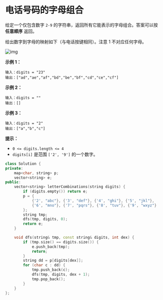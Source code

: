 # 电话号码的字母组合



给定一个仅包含数字 `2-9` 的字符串，返回所有它能表示的字母组合。答案可以按 **任意顺序** 返回。

给出数字到字母的映射如下（与电话按键相同）。注意 1 不对应任何字母。

![img](https://assets.leetcode-cn.com/aliyun-lc-upload/uploads/2021/11/09/200px-telephone-keypad2svg.png)

 

**示例 1：**

```
输入：digits = "23"
输出：["ad","ae","af","bd","be","bf","cd","ce","cf"]
```

**示例 2：**

```
输入：digits = ""
输出：[]
```

**示例 3：**

```
输入：digits = "2"
输出：["a","b","c"]
```

 

**提示：**

- `0 <= digits.length <= 4`
- `digits[i]` 是范围 `['2', '9']` 的一个数字。





```c++
class Solution {
private:
    map<char, string> p;
    vector<string> e;
public:
    vector<string> letterCombinations(string digits) {
        if (digits.empty()) return e;
        p = {
            {'2', "abc"}, {'3', "def"}, {'4', "ghi"}, {'5', "jkl"},
            {'6', "mno"}, {'7', "pqrs"}, {'8', "tuv"}, {'9', "wxyz"}
        };
        string tmp;
        dfs(tmp, digits, 0);
        return e;
    }

    void dfs(string& tmp, const string& digits, int dex) {
        if (tmp.size() == digits.size()) {
            e.push_back(tmp);
            return;
        }
        string dd = p[digits[dex]];
        for (char c : dd) {
            tmp.push_back(c);
            dfs(tmp, digits, dex + 1);
            tmp.pop_back();
        }
    }
};
```

